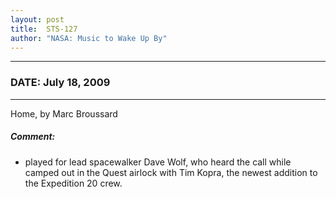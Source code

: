 ```yaml
---
layout: post
title:  STS-127
author: "NASA: Music to Wake Up By"
---
```


----
### DATE: July 18, 2009
----
Home, by Marc Broussard

##### Comment:
* played for lead spacewalker Dave Wolf, who heard the call while camped out in the Quest airlock with Tim Kopra, the newest addition to the Expedition 20 crew.

